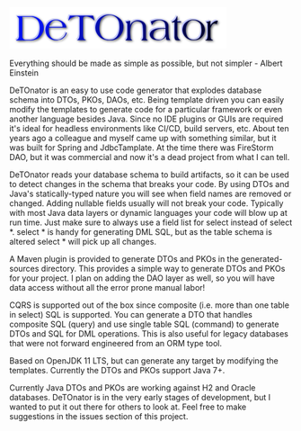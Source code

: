 ![Title](images/title.png)

Everything should be made as simple as possible, but not simpler - Albert Einstein

DeTOnator is an easy to use code generator that explodes database schema into DTOs, PKOs, DAOs, etc. Being template driven you can
easily modify the templates to generate code for a particular framework or even another language besides Java. Since no IDE plugins
 or GUIs are required it's ideal for headless environments like CI/CD, build servers, etc. About ten years ago a colleague and myself
came up with something similar, but it was built for Spring and JdbcTamplate. At the time there was FireStorm DAO, but it was commercial
and now it's a dead project from what I can tell.

DeTOnator reads your database schema to build artifacts, so it can be used to detect changes in the schema that breaks your
code. By using DTOs and Java's statically-typed nature you will see when field names are removed or changed. Adding nullable
fields usually will not break your code. Typically with most Java data layers or dynamic languages your code will blow up at
run time. Just make sure to always use a field list for select instead of select *. select * is handy for generating DML SQL,
but as the table schema is altered select * will pick up all changes.

A Maven plugin is provided to generate DTOs and PKOs in the generated-sources directory. This provides a simple way to generate
DTOs and PKOs for your project. I plan on adding the DAO layer as well, so you will have data access without all the error prone
manual labor!

CQRS is supported out of the box since composite (i.e. more than one table in select) SQL is supported. You can generate a DTO that
handles composite SQL (query) and use single table SQL (command) to generate DTOs and SQL for DML operations. This is also useful
for legacy databases that were not forward engineered from an ORM type tool.

Based on OpenJDK 11 LTS, but can generate any target by modifying the templates. Currently the DTOs and PKOs support Java 7+.

Currently Java DTOs and PKOs are working against H2 and Oracle databases. DeTOnator is in the very early stages of development,
but I wanted to put it out there for others to look at. Feel free to make suggestions in the issues section of this project.
